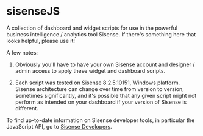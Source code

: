# sisenseJS
A collection of dashboard and widget scripts for use in the powerful business intelligence / analytics tool Sisense.  If there's something here that looks helpful, please use it!

A few notes:

1. Obviously you'll have to have your own Sisense account and designer / admin access to apply these widget and dashboard scripts.  

2. Each script was tested on Sisense 8.2.5.10151, Windows platform.  Sisense architecture can change over time from version to version, sometimes significantly, and it's possible that any given script might not perform as intended on your dashboard if your version of Sisense is different.

To find up-to-date information on Sisense developer tools, in particular the JavaScript API, go to [Sisense Developers][1].

[1]: https://sisense.dev/ "Title"


